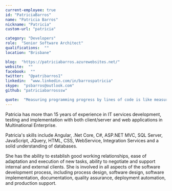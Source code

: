 ```yaml
---
current-employee: true
id: "PatriciaBarros"
name: "Patricia Barros"
nickname: "Patricia"
custom-url: "patricia"

category: "Developers"
role:  "Senior Software Architect"
qualifications:  ""
location: "Brisbane"

blog:  "https://patriciabarros.azurewebsites.net/"
website:  ""
facebook:  ""
twitter:  "@patribarros1"
linkedin:  "www.linkedin.com/in/barrospatricia"
skype:  "psbarros@outlook.com"
github: "patriciabarrosssw"

quote:  "Measuring programming progress by lines of code is like measuring aircraft building progress by weight."
---
```


Patricia has more than 15 years of experience in IT services development, testing and implementation with both client/server and web applications in Multinational Enterprise.  

Patricia's skills include Angular, .Net Core, C#, ASP.NET MVC, SQL Server, JavaScript, JQuery, HTML, CSS, WebService, Integration Services and a solid understanding of databases. 

She has the ability to establish good working relationships, ease of adaptation and execution of new tasks, ability to negotiate and support internal and external clients. She is involved in all aspects of the software development process, including process design, software design, software implementation, documentation, quality assurance, deployment automation, and production support.   
